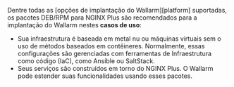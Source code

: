 Dentre todas as [opções de implantação do Wallarm][platform] suportadas, os pacotes DEB/RPM para NGINX Plus são recomendados para a implantação do Wallarm nestes **casos de uso**:

* Sua infraestrutura é baseada em metal nu ou máquinas virtuais sem o uso de métodos baseados em contêineres. Normalmente, essas configurações são gerenciadas com ferramentas de Infraestrutura como código (IaC), como Ansible ou SaltStack.
* Seus serviços são construídos em torno do NGINX Plus. O Wallarm pode estender suas funcionalidades usando esses pacotes.
